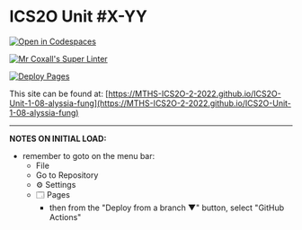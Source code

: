 # ICS2O Unit #X-YY

[![Open in Codespaces](https://classroom.github.com/assets/launch-codespace-f4981d0f882b2a3f0472912d15f9806d57e124e0fc890972558857b51b24a6f9.svg)](https://classroom.github.com/open-in-codespaces?assignment_repo_id=10331521)

[![Mr Coxall's Super Linter](https://github.com/MTHS-ICS2O-2-2022/ICS2O-Unit-1-08-alyssia-fung/workflows/Mr%20Coxall's%20Super%20Linter/badge.svg)](https://github.com/MTHS-ICS2O-2-2022/ICS2O-Unit-1-08-alyssia-fung/actions)

[![Deploy Pages](https://github.com/MTHS-ICS2O-2-2022/ICS2O-Unit-1-08-alyssia-fung/workflows/Deploy%20Pages/badge.svg)](https://github.com/MTHS-ICS2O-2-2022/ICS2O-Unit-1-08-alyssia-fung/actions)

This site can be found at: [https://MTHS-ICS2O-2-2022.github.io/ICS2O-Unit-1-08-alyssia-fung](https://MTHS-ICS2O-2-2022.github.io/ICS2O-Unit-1-08-alyssia-fung)

---

**NOTES ON INITIAL LOAD:**
- remember to goto on the menu bar:
  - File
  - Go to Repository
  - ⚙ Settings
  - 🗔 Pages
    - then from the "Deploy from a branch ▼" button, select "GitHub Actions"
